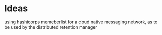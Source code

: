 # Ideas

using hashicorps memeberlist for a cloud native messaging network, as to be used by the distributed retention manager
